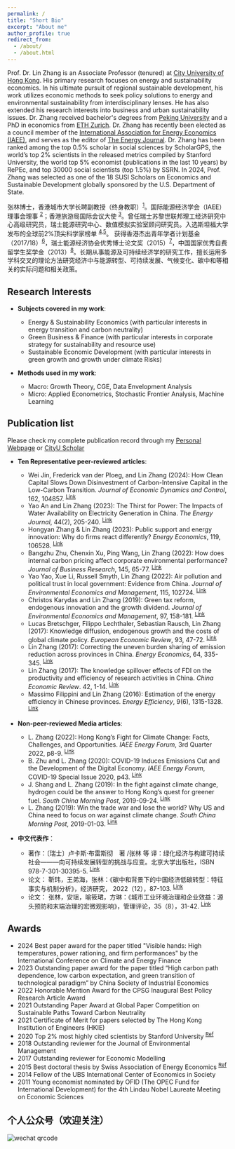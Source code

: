 ```yaml
---
permalink: /
title: "Short Bio"
excerpt: "About me"
author_profile: true
redirect_from: 
  - /about/
  - /about.html
---
```


Prof. Dr. Lin Zhang is an Associate Professor (tenured) at [City University of Hong Kong](https://scholars.cityu.edu.hk/en/persons/lin-zhang(82d36211-2260-4aa7-9419-aa6e663fdaf6).html). His primary research focuses on energy and sustainability economics. In his ultimate pursuit of regional sustainable development, his work utilizes economic methods to seek policy solutions to energy and environmental sustainability from interdisciplinary lenses. He has also extended his research interests into business and urban sustainability issues. Dr. Zhang received bachelor's degrees from [Peking University](https://english.pku.edu.cn/) and a PhD in economics from [ETH Zurich](https://ethz.ch/en.html). Dr. Zhang has recently been elected as a council member of the [International Association for Energy Economics (IAEE)](https://www.iaee.org/index.aspx), and serves as the editor of [The Energy Journal](https://journals.sagepub.com/home/enj). Dr. Zhang has been ranked among the top 0.5% scholar in social sciences by ScholarGPS, the world’s top 2% scientists in the released metrics compiled by Stanford University, the world top 5% economist (publications in the last 10 years) by RePEc, and top 30000 social scientists (top 1.5%) by SSRN. In 2024, Prof. Zhang was selected as one of the 18 SUSI Scholars on Economics and Sustainable Development globally sponsored by the U.S. Department of State. 

张林博士，香港城市大学长聘副教授（终身教职）<sup>[1](https://scholars.cityu.edu.hk/en/persons/lin-zhang(82d36211-2260-4aa7-9419-aa6e663fdaf6).html)</sup>。国际能源经济学会（IAEE）理事会理事 <sup>[2](https://www.iaee.org/en/inside/council.aspx)</sup>；香港旅游局国际会议大使 <sup>[3](https://mehongkong.com/hkca/tc/ambassadors.html)</sup>。曾任瑞士苏黎世联邦理工经济研究中心高级研究员，瑞士能源研究中心、数值模拟实验室顾问研究员。入选斯坦福大学发布的全球前2%顶尖科学家榜单 <sup>[4](https://www.cityu.edu.hk/media/news/2021/09/15/cityu-excels-global-top-scientists-list),[5](https://www.cityu.edu.hk/see/outreach/news-center/fifteen-see-faculty-members-are-listed-among-top-2-worlds-most-highly-cited)</sup>。 获得香港杰出青年学者计划基金（2017/18）<sup>[6](https://www.ugc.edu.hk/chs/rgc/funding_opport/ecs/funded_research.html)</sup>，瑞士能源经济协会优秀博士论文奖（2015）<sup>[7](https://saee.ch/saee-student-awards/)</sup>，中国国家优秀自费留学生奖学金（2013）<sup>[8](https://news.sciencenet.cn/htmlnews/2014/1/287527.shtm)</sup>。长期从事能源及可持续经济学的研究工作，擅长运用多学科交叉的理论方法研究经济中与能源转型、可持续发展、气候变化、碳中和等相关的实际问题和相关政策。 

Research Interests
------
* **Subjects covered in my work**:
  * Energy & Sustainability Economics (with particular interests in energy transition and carbon neutrality)
  * Green Business & Finance (with particular interests in corporate strategy for sustainability and resource use)
  * Sustainable Economic Development (with particular interests in green growth and growth under climate Risks)

* **Methods used in my work**:
  * Macro: Growth Theory, CGE, Data Envelopment Analysis
  * Micro: Applied Econometrics, Stochastic Frontier Analysis, Machine Learning

Publication list
------
Please check my complete publication record through my [Personal Webpage](https://lzhanghk.wixsite.com/econ/myresearch) or [CityU Scholar](https://scholars.cityu.edu.hk/en/persons/lin-zhang(82d36211-2260-4aa7-9419-aa6e663fdaf6)/publications.html)

* **Ten Representative peer-reviewed articles**:
  * Wei Jin, Frederick van der Ploeg, and Lin Zhang (2024): How Clean Capital Slows Down Disinvestment of Carbon-Intensive Capital in the Low-Carbon Transition. *Journal of Economic Dynamics and Control*, 162, 104857. <sup>[Link](https://doi.org/10.1016/j.jedc.2024.104857)</sup>
  * Yao An and Lin Zhang (2023): The Thirst for Power: The Impacts of Water Availability on Electricity Generation in China. *The Energy Journal*, 44(2), 205-240. <sup>[Link](https://doi.org/10.5547/01956574.44.2.yaan)</sup>
  * Hongyan Zhang & Lin Zhang (2023): Public support and energy innovation: Why do firms react differently? *Energy Economics*, 119, 106528. <sup>[Link](https://doi.org/10.1016/j.eneco.2023.106528)</sup>
  * Bangzhu Zhu, Chenxin Xu, Ping Wang, Lin Zhang (2022): How does internal carbon pricing affect corporate environmental performance? *Journal of Business Research*, 145, 65-77. <sup>[Link](https://doi.org/10.1016/j.jbusres.2022.02.071)</sup>
  * Yao Yao, Xue Li, Russell Smyth, Lin Zhang (2022): Air pollution and political trust in local government: Evidence from China. *Journal of Environmental Economics and Management*, 115, 102724. <sup>[Link](https://doi.org/10.1016/j.jeem.2022.102724)</sup>
  * Christos Karydas and Lin Zhang (2019): Green tax reform, endogenous innovation and the growth dividend. *Journal of Environmental Economics and Management*, 97, 158-181.  <sup>[Link](https://doi.org/10.1016/j.jeem.2017.09.005)</sup>
  * Lucas Bretschger, Filippo Lechthaler, Sebastian Rausch, Lin Zhang (2017): Knowledge diffusion, endogenous growth and the costs of global climate policy. *European Economic Review*, 93, 47-72. <sup>[Link](http://dx.doi.org/10.1016/j.euroecorev.2016.11.012)</sup>
  * Lin Zhang (2017): Correcting the uneven burden sharing of emission reduction across provinces in China. *Energy Economics*, 64, 335-345. <sup>[Link](https://doi.org/10.1016/j.eneco.2017.04.005)</sup>
  * Lin Zhang (2017): The knowledge spillover effects of FDI on the productivity and efficiency of research activities in China. *China Economic Review*. 42, 1-14. <sup>[Link](http://dx.doi.org/10.1016/j.chieco.2016.11.001)</sup>
  * Massimo Filippini and Lin Zhang (2016): Estimation of the energy efficiency in Chinese provinces. *Energy Efficiency*, 9(6), 1315-1328. <sup>[Link](http://link.springer.com/article/10.1007/s12053-016-9425-z)</sup>


* **Non-peer-reviewed Media articles**:
  *  L. Zhang (2022): Hong Kong’s Fight for Climate Change: Facts, Challenges, and Opportunities. *IAEE Energy Forum*, 3rd Quarter 2022, p8-9. <sup>[Link](https://www.iaee.org/en/publications/newsletterdl.aspx?id=1027)</sup>
  *  B. Zhu and L. Zhang (2020): COVID-19 Induces Emissions Cut and the Development of the Digital Economy. *IAEE Energy Forum*, COVID-19 Special Issue 2020, p43. <sup>[Link](https://www.iaee.org/en/publications/newsletterdl.aspx?id=882)</sup>
  *  J. Shang and L. Zhang (2019): In the fight against climate change, hydrogen could be the answer to Hong Kong’s quest for greener fuel. *South China Morning Post*, 2019-09-24. <sup>[Link](https://www.scmp.com/comment/letters/article/3029939/fight-against-climate-change-hydrogen-could-be-answer-hong-kongs)</sup>
  *  L. Zhang (2019): Win the trade war and lose the world? Why US and China need to focus on war against climate change. *South China Morning Post*, 2019-01-03. <sup>[Link](https://www.scmp.com/comment/letters/article/2180347/win-trade-war-and-lose-world-why-us-and-china-need-focus-war-against)</sup>
 
* **中文代表作**：
  * 著作：〔瑞士〕卢卡斯·布雷斯彻　著 /张林 等 译：绿化经济与构建可持续社会———向可持续发展转型的挑战与应变。北京大学出版社，ISBN 978-7-301-30395-5. <sup>[Link](https://www.pup.cn/bookDetail?name=%25E7%25BB%25BF%25E5%258C%2596%25E7%25BB%258F%25E6%25B5%258E%25E4%25B8%258E%25E6%259E%2584%25E5%25BB%25BA%25E5%258F%25AF%25E6%258C%2581%25E7%25BB%25AD%25E7%25A4%25BE%25E4%25BC%259A%25E2%2580%2594%25E2%2580%2594%25E5%2590%2591%25E5%258F%25AF%25E6%258C%2581%25E7%25BB%25AD%25E5%258F%2591%25E5%25B1%2595%25E8%25BD%25AC%25E5%259E%258B%25E7%259A%2584%25E6%258C%2591%25E6%2588%2598%25E4%25B8%258E%25E5%25BA%2594%25E5%258F%2598%25EF%25BC%2588%25E7%25AC%25AC2%25E7%2589%2588%25EF%25BC%2589&id=86696ce974234ef996fdebf14a15d06a&0.4406912476283802)</sup>
  * 论文： 靳玮，王弟海，张林：《碳中和背景下的中国经济低碳转型：特征事实与机制分析》，经济研究， 2022（12），87-103. <sup>[Link](http://www.erj.cn/cn/mlInfo.aspx?m=20220309094605133049&n=20230222141748827740&tip=1)</sup>
  * 论文： 张林，安瑶，喻筱珺，方琳：《城市工业环境治理和企业效益：源头预防和末端治理的宏微观影响》，管理评论，35（8），31-42. <sup>[Link](http://123.57.61.11/jweb_glpl/CN/Y2023/V35/I8/31)</sup>

Awards
------
* 2024 Best paper award for the paper titled "Visible hands: High temperatures, power rationing, and firm performances" by the International Conference on Climate and Energy Finance
* 2023 Outstanding paper award for the paper titled “High carbon path dependence, low carbon expectation, and green transition of technological paradigm” by China Society of Industrial Economics
* 2022 Honorable Mention Award for the CPSG Inaugural Best Policy Research Article Award
* 2021 Outstanding Paper Award at Global Paper Competition on Sustainable Paths Toward Carbon Neutrality
* 2021 Certificate of Merit for papers selected by The Hong Kong Institution of Engineers (HKIE)
* 2020 Top 2% most highly cited scientists by Stanford University <sup>[Ref](https://www.cityu.edu.hk/media/news/2021/09/15/cityu-excels-global-top-scientists-list)</sup>
* 2018 Outstanding reviewer for the Journal of Environmental Management
* 2017 Outstanding reviewer for Economic Modelling
* 2015 Best doctoral thesis by Swiss Association of Energy Economics <sup>[Ref](https://saee.ch/saee-student-awards/)</sup>
* 2014 Fellow of the UBS International Center of Economics in Society 
* 2011 Young economist nominated by OFID (The OPEC Fund for International Development) for the 4th Lindau Nobel Laureate Meeting on Economic Sciences

个人公众号（欢迎关注）
------
<img src="/main/images/qrcode.jpg" alt="wechat qrcode">

